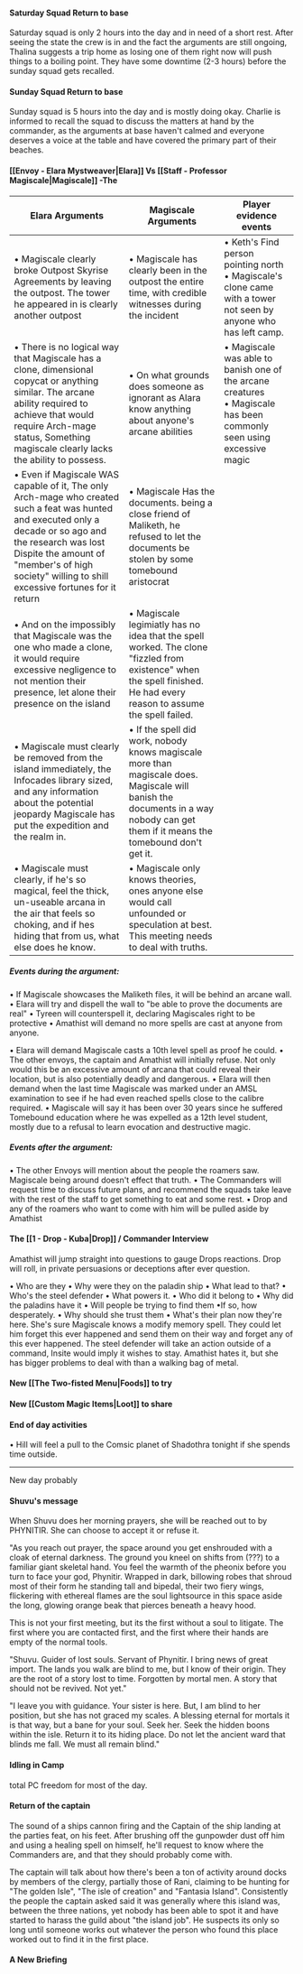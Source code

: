 #### Saturday Squad Return to base

Saturday squad is only 2 hours into the day and in need of a short rest. After seeing the state the crew is in and the fact the arguments are still ongoing, Thalina suggests a trip home as losing one of them right now will push things to a boiling point. They have some downtime (2-3 hours) before the sunday squad gets recalled.
#### Sunday Squad Return to base

Sunday squad is 5 hours into the day and is mostly doing okay. Charlie is informed to recall the squad to discuss the matters at hand by the commander, as the arguments at base haven't calmed and everyone deserves a voice at the table and have covered the primary part of their beaches. 
#### [[Envoy - Elara Mystweaver|Elara]] Vs [[Staff - Professor Magiscale|Magiscale]]  -The 

| Elara Arguments | Magiscale Arguments | Player evidence events |
| ---- | ---- | ---- |
| • Magiscale clearly broke Outpost Skyrise Agreements by leaving the outpost. The tower he appeared in is clearly another outpost | • Magiscale has clearly been in the outpost the entire time, with credible witnesses during the incident | • Keth's Find person pointing north<br>• Magiscale's clone came with a tower not seen by anyone who has left camp.  |
| • There is no logical way that Magiscale has a clone, dimensional copycat or anything similar. The arcane ability required to achieve that would require Arch-mage status, Something magiscale clearly lacks the ability to possess. | • On what grounds does someone as ignorant as Alara know anything about anyone's arcane abilities | • Magiscale was able to banish one of the arcane creatures<br>• Magiscale has been commonly seen using excessive magic |
| • Even if Magiscale WAS capable of it, The only Arch-mage who created such a feat was hunted and executed only a decade or so ago and the research was lost Dispite the amount of "member's of high society" willing to shill excessive fortunes for it return | • Magiscale Has the documents. being a close friend of Maliketh, he refused to let the documents be stolen by some tomebound aristocrat |  |
| • And on the impossibly that Magiscale was the one who made a clone, it would require excessive negligence to not mention their presence, let alone their presence on the island | • Magiscale legimiatly has no idea that the spell worked. The clone "fizzled from existence" when the spell finished. He had every reason to assume the spell failed. |  |
| • Magiscale must clearly be removed from the island immediately, the Infocades library sized, and any information about the potential jeopardy Magiscale has put the expedition and the realm in. | • If the spell did work, nobody knows magiscale more than magiscale does. Magiscale will banish the documents in a way nobody can get them if it means the tomebound don't get it. |  |
| • Magiscale must clearly, if he's so magical, feel the thick, un-useable arcana in the air that feels so choking, and if hes hiding that from us, what else does he know. | • Magiscale only knows theories, ones anyone else would call unfounded or speculation at best. This meeting needs to deal with truths. |  |
##### Events during the argument:
• If Magiscale showcases the Maliketh files, it will be behind an arcane wall.
    • Elara will try and dispell the wall to "be able to prove the documents are real"
        • Tyreen will counterspell it, declaring Magiscales right to be protective 
        • Amathist will demand no more spells are cast at anyone from anyone.

• Elara will demand Magiscale casts a 10th level spell as proof he could.
    • The other envoys, the captain and Amathist will initially refuse. Not only would this be an excessive amount of arcana that could reveal their location, but is also potentially deadly and dangerous. 
    • Elara will then demand when the last time Magiscale was marked under an AMSL examination to see if he had even reached spells close to the calibre required.
	    • Magiscale will say it has been over 30 years since he suffered Tomebound education where he was expelled as a 12th level student, mostly due to a refusal to learn evocation and destructive magic.

##### Events after the argument:
• The other Envoys will mention about the people the roamers saw. Magiscale being around doesn't effect that truth.
• The Commanders will request time to discuss future plans, and recommend the squads take leave with the rest of the staff to get something to eat and some rest. 
• Drop and any of the roamers who want to come with him will be pulled aside by Amathist

#### The [[1 - Drop - Kuba|Drop]] / Commander Interview

Amathist will jump straight into questions to gauge Drops reactions. Drop will roll, in private persuasions or deceptions after ever question.

• Who are they
• Why were they on the paladin ship
    • What lead to that?
• Who's the steel defender
	• What powers it.
	• Who did it belong to
	• Why did the paladins have it
• Will people be trying to find them
	•If so, how desperately.
• Why should she trust them
• What's their plan now they're here. 
	 She's sure Magiscale knows a modify memory spell. They could let him forget this ever happened and send them on their way and forget any of this ever happened.
		 The steel defender will take an action outside of a command, Insite would imply it wishes to stay.
		 Amathist hates it, but she has bigger problems to deal with than a walking bag of metal. 
#### New [[The Two-fisted Menu|Foods]] to try

#### New [[Custom Magic Items|Loot]] to share

#### End of day activities
• Hill will feel a pull to the Comsic planet of Shadothra tonight if she spends time outside.

---
New day probably
#### Shuvu's message

When Shuvu does her morning prayers, she will be reached out to by PHYNITIR. She can choose to accept it or refuse it.

"As you reach out prayer, the space around you get enshrouded with a cloak of eternal darkness. The ground you kneel on shifts from (???) to a familiar giant skeletal hand. You feel the warmth of the pheonix before you turn to face your god, Phynitir. Wrapped in dark, billowing robes that shroud most of their form he standing tall and bipedal, their two fiery wings, flickering with ethereal flames are the soul lightsource in this space aside the long, glowing orange beak that pierces beneath a heavy hood.

This is not your first meeting, but its the first without a soul to litigate. The first where you are contacted first, and the first where their hands are empty of the normal tools.

"Shuvu. Guider of lost souls. Servant of Phynitir. I bring news of great import. The lands you walk are blind to me, but I know of their origin. They are the root of a story lost to time. Forgotten by mortal men. A story that should not be revived. Not yet."

"I leave you with guidance. Your sister is here. But, I am blind to her position, but she has not graced my scales. A blessing eternal for mortals it is that way, but a bane for your soul. Seek her. Seek the hidden boons within the isle. Return it to its hiding place. Do not let the ancient ward that blinds me fall. We must all remain blind."
#### Idling in Camp

total PC freedom for most of the day. 
#### Return of the captain

The sound of a ships cannon firing and the Captain of the ship landing at the parties feat, on his feet. After brushing off the gunpowder dust off him and using a healing spell on himself, he'll request to know where the Commanders are, and that they should probably come with.

The captain will talk about how there's been a ton of activity around docks by members of the clergy, partially those of Rani, claiming to be hunting for "The golden Isle", "The isle of creation" and "Fantasia Island". Consistently the people the captain asked said it was generally where this island was, between the three nations, yet nobody has been able to spot it and have started to harass the guild about "the island job". He suspects its only so long until someone works out whatever the person who found this place worked out to find it in the first place. 


#### A New Briefing
